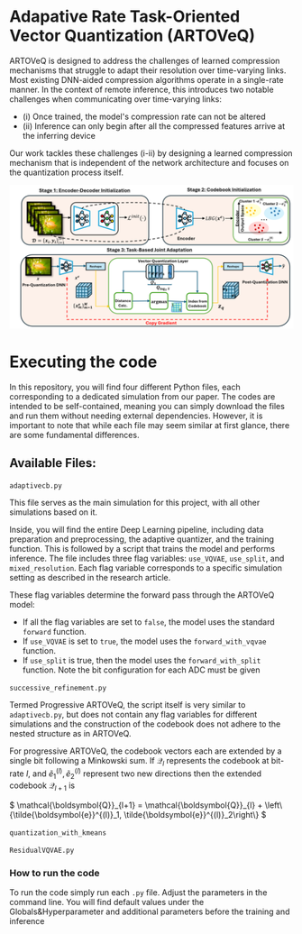 # Adapative Rate Task-Oriented Vector Quantization (ARTOVeQ)


ARTOVeQ is designed to address the challenges of learned compression mechanisms that struggle to adapt their resolution over time-varying links. Most existing DNN-aided compression algorithms operate in a single-rate manner. In the context of remote inference, this introduces two notable challenges when communicating over time-varying links:
- (i) Once trained, the model's compression rate can not be altered
- (ii) Inference can only begin after all the compressed features arrive at the inferring device

Our work tackles these challenges (i-ii) by designing a learned compression mechanism that is independent of the network architecture and focuses on the quantization process itself.

![](ARTOVeQ_ArchitectureV@.png)

# Executing the code

In this repository, you will find four different Python files, each corresponding to a dedicated simulation from our paper. The codes are intended to be self-contained, meaning you can simply download the files and run them without needing external dependencies. However, it is important to note that while each file may seem similar at first glance, there are some fundamental differences.

## Available Files:
`adaptivecb.py`

This file serves as the main simulation for this project, with all other simulations based on it.

Inside, you will find the entire Deep Learning pipeline, including data preparation and preprocessing, the adaptive quantizer, and the training function. This is followed by a script that trains the model and performs inference. The file includes three flag variables: `use_VQVAE`, `use_split`, and `mixed_resolution`. Each flag variable corresponds to a specific simulation setting as described in the research article.

These flag variables determine the forward pass through the ARTOVeQ model:
  - If all the flag variables are set to `false`, the model uses the standard `forward` function.
  - If `use_VQVAE` is set to `true`, the model uses the `forward_with_vqvae` function.
  - If `use_split` is true, then the model uses the `forward_with_split` function. Note the bit configuration for each ADC must be given


`successive_refinement.py`

Termed Progressive ARTOVeQ, the script itself is very similar to `adaptivecb.py`, but does not contain any flag variables for different simulations and the construction of the codebook does not adhere to the nested structure as in ARTOVeQ.

For progressive ARTOVeQ, the codebook vectors each are extended by a single bit following a Minkowski sum. If $`\mathcal{Q}_l `$  represents the codebook at bit-rate $`l`$, and $`\tilde{e}^{(l)}_1, \tilde{e}^{(l)}_2`$ represent two new directions then the extended codebook  $`\mathcal{Q}_{l+1}`$ is


  $` \mathcal{\boldsymbol{Q}}_{l+1} = \mathcal{\boldsymbol{Q}}_{l} + \left\{\tilde{\boldsymbol{e}}^{(l)}_1, \tilde{\boldsymbol{e}}^{(l)}_2\right\} `$


 `quantization_with_kmeans`

`ResidualVQVAE.py`

  ### How to run the code

  To run the code simply run each `.py` file. Adjust the parameters in the command line. You will find default values under the Globals&Hyperparameter and additional parameters before the training and inference


